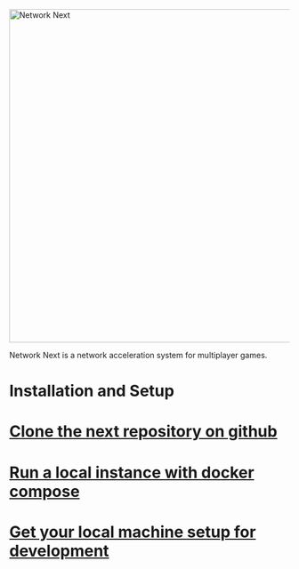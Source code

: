 <img src="https://static.wixstatic.com/media/799fd4_0512b6edaeea4017a35613b4c0e9fc0b~mv2.jpg/v1/fill/w_1200,h_140,al_c,q_80,usm_0.66_1.00_0.01/networknext_logo_colour_black_RGB_tightc.jpg" alt="Network Next" width="600"/>

<br>

Network Next is a network acceleration system for multiplayer games.

# Installation and Setup

# [Clone the next repository on github](docs/clone_next_repository.md)
# [Run a local instance with docker compose](docs/run_local_instance_with_docker_compose.md)
# [Get your local machine setup for development](docs/setup_for_development.md)
